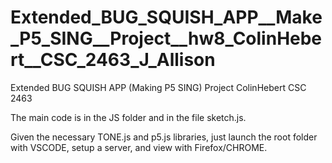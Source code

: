 # Extended_BUG_SQUISH_APP__Make_P5_SING__Project__hw8_ColinHebert__CSC_2463_J_Allison
Extended BUG SQUISH APP (Making P5 SING) Project  ColinHebert  CSC 2463


The main code is in the JS folder and in the file sketch.js. 

Given the necessary TONE.js and p5.js libraries, just launch the root folder with VSCODE, setup a server, and view with Firefox/CHROME.
